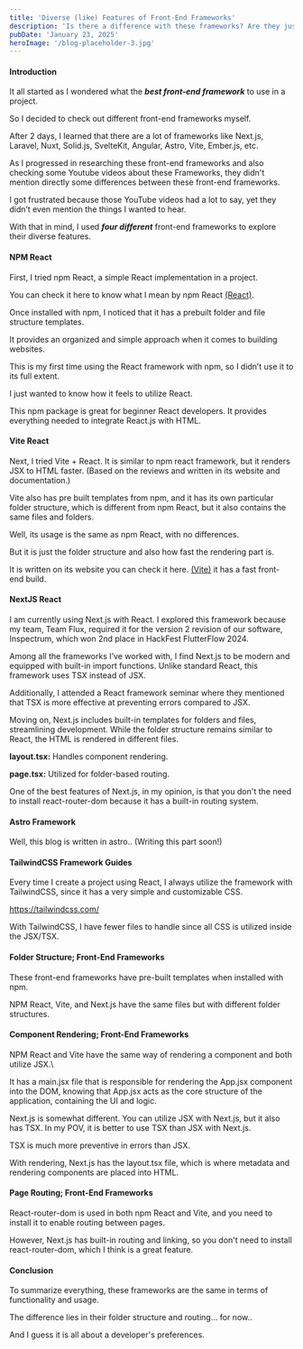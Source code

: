 ```yaml
---
title: 'Diverse (like) Features of Front-End Frameworks'
description: 'Is there a difference with these frameworks? Are they just the same?'
pubDate: 'January 23, 2025'
heroImage: '/blog-placeholder-3.jpg'
---
```


#### **Introduction**<br>
It all started as I wondered what the **_best front-end framework_** to use in a project.

So I decided to check out different front-end frameworks myself. 

After 2 days, I learned that there are a lot of frameworks like Next.js, Laravel, Nuxt, Solid.js, SvelteKit, Angular, Astro, Vite, Ember.js, etc.

As I progressed in researching these front-end frameworks and also checking some Youtube videos about these Frameworks, they didn't mention directly some differences between these front-end frameworks.

I got frustrated because those YouTube videos had a lot to say, yet they didn’t even mention the things I wanted to hear.

With that in mind, I used **_four different_** front-end frameworks to explore their diverse features.

#### **NPM React**<br>
First, I tried npm React, a simple React implementation in a project. 

You can check it here to know what I mean by npm React [(React)](https://react.dev/).

Once installed with npm, I noticed that it has a prebuilt folder and file structure templates. 

It provides an organized and simple approach when it comes to building websites.

<ScreenShot of that folder structure>

This is my first time using the React framework with npm, so I didn’t use it to its full extent.

I just wanted to know how it feels to utilize React.

This npm package is great for beginner React developers. It provides everything needed to integrate React.js with HTML.

#### **Vite React**<br>
Next, I tried Vite + React. It is similar to npm react framework, but it renders JSX to HTML faster. (Based on the reviews and written in its website and documentation.)

Vite also has pre built templates from npm, and it has its own particular folder structure, which is different from npm React, but it also contains the same files and folders.

<ScreenShot of that folder structure>

Well, its usage is the same as npm React, with no differences. 

But it is just the folder structure and also how fast the rendering part is.

It is written on its website you can check it here. [(Vite)](https://vite.dev/) it has a fast front-end build.

#### **NextJS React**<br>
I am currently using Next.js with React. I explored this framework because my team, Team Flux, required it for the version 2 revision of our software, Inspectrum, which won 2nd place in HackFest FlutterFlow 2024.

Among all the frameworks I’ve worked with, I find Next.js to be modern and equipped with built-in import functions. Unlike standard React, this framework uses TSX instead of JSX.

Additionally, I attended a React framework seminar where they mentioned that TSX is more effective at preventing errors compared to JSX.

Moving on, Next.js includes built-in templates for folders and files, streamlining development. While the folder structure remains similar to React, the HTML is rendered in different files.

**layout.tsx:** Handles component rendering.

**page.tsx:** Utilized for folder-based routing.

One of the best features of Next.js, in my opinion, is that you don't the need to install react-router-dom because it has a built-in routing system.

#### **Astro Framework**<br>
Well, this blog is written in astro.. (Writing this part soon!)

#### **TailwindCSS Framework Guides**<br>
Every time I create a project using React, I always utilize the framework with TailwindCSS, since it has a very simple and customizable CSS. 

https://tailwindcss.com/

With TailwindCSS, I have fewer files to handle since all CSS is utilized inside the JSX/TSX.

#### **Folder Structure; Front-End Frameworks**<br>
These front-end frameworks have pre-built templates when installed with npm.

NPM React, Vite, and Next.js have the same files but with different folder structures.

#### **Component Rendering; Front-End Frameworks**<br>
NPM React and Vite have the same way of rendering a component and both utilize JSX.\

It has a main.jsx file that is responsible for rendering the App.jsx component into the DOM, knowing that App.jsx acts as the core structure of the application, containing the UI and logic.

Next.js is somewhat different. You can utilize JSX with Next.js, but it also has TSX. In my POV, it is better to use TSX than JSX with Next.js.

TSX is much more preventive in errors than JSX.

With rendering, Next.js has the layout.tsx file, which is where metadata and rendering components are placed into HTML.

#### **Page Routing; Front-End Frameworks**<br>
React-router-dom is used in both npm React and Vite, and you need to install it to enable routing between pages. 

However, Next.js has built-in routing and linking, so you don't need to install react-router-dom, which I think is a great feature.

#### **Conclusion**<br>
To summarize everything, these frameworks are the same in terms of functionality and usage.

The difference lies in their folder structure and routing… for now..

And I guess it is all about a developer's preferences.

